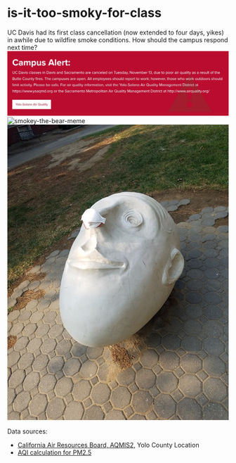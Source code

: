 # is-it-too-smoky-for-class
UC Davis had its first class cancellation (now extended to four days, yikes) in awhile due to wildfire smoke conditions. How should the campus respond next time?
[![campus cancellation](https://github.com/kylezoa/is-it-too-smoky-for-class/blob/master/memes/campusannouncement.JPG)](https://github.com/kylezoa/is-it-too-smoky-for-class/blob/master/memes/news-article.pdf)
![smokey-the-bear-meme](https://i.imgur.com/wfRj0FI.jpg)
![mask on egg head](https://github.com/kylezoa/is-it-too-smoky-for-class/blob/master/memes/46252135_2249695511769019_8266260655368044544_n.jpg)

Data sources:
* [California Air Resources Board, AQMIS2](https://www.arb.ca.gov/aqmis2/aqdselect.php?tab=daily), Yolo County Location
* [AQI calculation for PM2.5](https://forum.airnowtech.org/t/daily-and-hourly-aqi-pm2-5/171)
